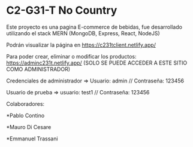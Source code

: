 # C2-G31-T No Country

Este proyecto es una pagina E-commerce de bebidas, fue desarrollado utilizando el stack MERN (MongoDB, Express, React, NodeJS)

Podrán visualizar la página en https://c231tclient.netlify.app/

Para poder crear, eliminar o modificar los productos: https://adminc231t.netlify.app/
(SOLO SE PUEDE ACCEDER A ESTE SITIO COMO ADMINISTRADOR)

Credenciales de administrador =>
Usuario: admin  //
Contraseña: 123456

Usuario de prueba => usuario: test1 // Contraseña: 123456


Colaboradores:

*Pablo Contino

*Mauro Di Cesare

*Emmanuel Trassani
